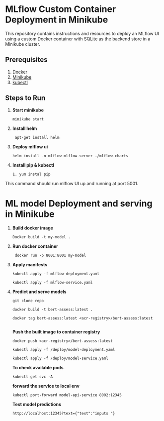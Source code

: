 # MLflow Custom Container Deployment in Minikube

This repository contains instructions and resources to deploy an MLflow UI using a custom Docker container with SQLite as the backend store in a Minikube cluster.

## Prerequisites

1. [Docker](https://docs.docker.com/get-docker/)
2. [Minikube](https://minikube.sigs.k8s.io/docs/start/)
3. [kubectl](https://kubernetes.io/docs/tasks/tools/install-kubectl-linux/)

## Steps to Run
 
1. **Start minikube**
    ```
    minikube start
    ```
2. **Install helm**
   ```
    apt-get install helm
    ```
3. **Deploy mlflow ui**
    ```
    helm install -n mlflow mlflow-server ./mlflow-charts
    ```
4. **Install pip & kubectl**
    ```
    1. yum instal pip
    ```

This command should run mlflow UI up and running at port 5001.

# ML model Deployment and serving in Minikube
1. **Build  docker image**
    ```
    Docker build -t my-model .
    ```
2. **Run docker container**
   ```
    docker run -p 8001:8001 my-model
    ```
3. **Apply manifests**
    ```
    kubectl apply -f mlflow-deployment.yaml
    ```
    ```
    kubectl apply -f mlflow-service.yaml
    ```

4. **Predict and serve models**

    ```
    git clone repo
    ```
    ```
    docker build -t bert-assess:latest .
    ```
    ```
    docker tag bert-assess:latest <acr-registry>/bert-assess:latest
          
    ```
    **Push the built image to container registry**
    ```
    docker push <acr-registry>/bert-assess:latest
    ```
    ```
    kubectl apply -f /deploy/model-deployment.yaml
    ```

    ```
    kubectl apply -f /deploy/model-service.yaml
    ```
    **To check available pods**
    ```
    kubectl get svc -A
    ```
    **forward the service to local env**
    ```
    kubectl port-forward model-api-service 8002:12345
    ```
    **Test model predictions**
    ```
    http://localhost:12345?text={"text":"inputs "}
    ```

